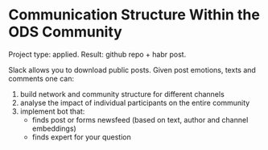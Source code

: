 # Communication Structure Within the ODS Community

Project type: applied.
Result: github repo + habr post.

Slack allows you to download public posts. Given post emotions, texts and comments one can:
1. build network and community structure for different channels
2. analyse the impact of individual participants on the entire community
3. implement bot that:
    * finds post or forms newsfeed (based on text, author and channel embeddings)
    * finds expert for your question